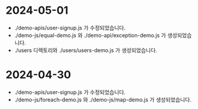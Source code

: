 # 2024-05-01
- ./demo-apis/user-signup.js 가 수정되었습니다.
- ./demo-js/equal-demo.js 와 ./demo-api/exception-demo.js 가 생성되었습니다.
- ./users 디렉토리와 ./users/users-demo.js 가 생성되었습니다.

# 2024-04-30
- ./demo-apis/user-signup.js 가 수정되었습니다.
- ./demo-js/foreach-demo.js 와 ./demo-js/map-demo.js 가 생성되었습니다.